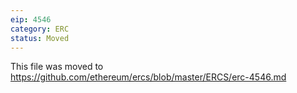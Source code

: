 ```yaml
---
eip: 4546
category: ERC
status: Moved
---
```


This file was moved to https://github.com/ethereum/ercs/blob/master/ERCS/erc-4546.md

